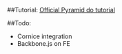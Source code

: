 ##Tutorial:
[Official Pyramid do tutorial](http://docs.pylonsproject.org/projects/pyramid_tutorials/en/latest/single_file_tasks/single_file_tasks.html)

##Todo:
 * Cornice integration
 * Backbone.js on FE
